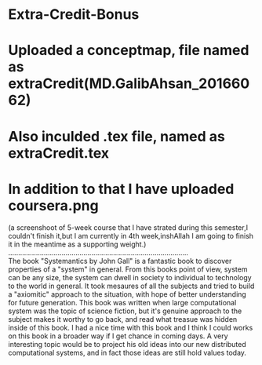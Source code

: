 # Extra-Credit-Bonus
# Uploaded a conceptmap, file named as extraCredit(MD.GalibAhsan_20166062)
# Also inculded .tex file, named as extraCredit.tex
# In addition to that I have uploaded coursera.png
(a screenshoot of 5-week course that I have strated during this semester,I couldn't finish it,but I am currently in 4th week,inshAllah I am going to finish it in the meantime as a supporting weight.)
...........................................................................................<br/>
The book "Systemantics by John Gall" is a fantastic book to discover properties of a "system" in general. From this books point of view, system can be any size, the system can dwell in society to individual to technology to the world in general. It took mesaures of all the subjects and tried to build a "axiomitic" approach to the situation, with hope of better understanding for future generation. This book was written when large computational system was the topic of science fiction, but it's genuine approach to the subject makes it worthy to go back, and read what treasue was hidden inside of this book. I had a nice time with this book and I think I could works on this book in a broader way if I get chance in coming days. A very interesting topic would be to project his old ideas into our new distributed computational systems, and in fact those ideas are still hold values today.  




